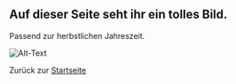 ## Auf dieser Seite seht ihr ein tolles Bild.

Passend zur herbstlichen Jahreszeit.

![Alt-Text](https://cdn.pixabay.com/photo/2020/11/24/12/23/flowering-dogwood-5772385_1280.jpg)

Zurück zur [Startseite](Startseite)
